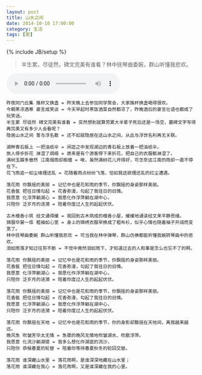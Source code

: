 ```yaml
---
layout: post
title: 山水之间
date: 2014-10-10 17:00:00
category: 生活
tags: [歌]
---
```

{% include JB/setup %}

> 半生累，尽徒然，碑文完美有谁看？林中抚琴曲委婉，群山听懂我悲欢。

<!--more-->

<audio src="http://shengbin-static.stor.sinaapp.com/shan-shui-zhi-jian.mp3" type="audio/mpeg" 
        preload="auto" autoplay="autoplay" controls="controls" loop="loop">
我去，你的浏览器竟然不支持HTML5？！赶紧去下个[真正的浏览器](https://www.google.com/intl/en/chrome/browser/)吧。
</audio>

	昨夜同门云集 推杯又换盏 = 昨天晚上去参加同学聚会，大家推杯换盏喝得很欢。
	今朝茶凉酒寒 豪言成笑谈 = 今天早起时茶饭酒菜自然都凉了，昨晚酒后的豪言壮语也都成了玩笑话。
	半生累 尽徒然 碑文完美有谁看 = 突然想到就算劳累大半辈子死后还是一场空，墓碑文字写得再完美又有多少人会看呢？
	隐居山水之间 誓与浮名散 = 还不如就隐居在这山水之间，从此与浮世名利再无关联。

	湖畔青石板上 一把油纸伞 = 闲逛之中发现湖边的青石板上放着一把油纸伞。
	旅人停步折花 淋湿了绸缎 = 原来是有个游客停下来折花，把自己的衣服都淋湿了。
	满树玉瓣多傲然 江南烟雨却痴缠 = 唉，虽然满树花儿开得好，可怎奈这江南的雨却一直不停在下。
	花飞雨追一如尘缘理还乱 = 花随着雨点纷纷飞落，恰如我这欲理还乱的红尘遭遇。

	落花雨 你飘摇的美丽 = 记忆中也是花和雨的季节，你飘摇的身姿那样美丽。
	花香氤 把往日情勾起 = 花香弥漫，勾起了我往日的旧情。
	我愿意 化浮萍躺湖心 = 我愿化作浮萍躺在湖中心，
	只陪你 泛岁月的涟漪 = 陪着你度过人生的起起伏伏。

	古木檀香小筑 经文诵得缓 = 我回到古木筑成的檀香小屋，缓缓地诵读经文来平静思绪。
	锦服华裳一炬 粗袖如心宽 = 身上的锦绣衣服早换成了粗布衫，似乎心情也随着袖子开阔而变宽了。
	林中抚琴曲委婉 群山听懂我悲欢 = 可当我在林中弹琴，群山仿佛都能听懂我婉转琴曲中的悲欢。
	泪如雨落才知过往剪不断 = 不觉中竟然泪如雨下，才知道过去的人和事是怎么也忘不了的啊。

	落花雨 你飘摇的美丽 = 记忆中也是花和雨的季节，你飘摇的身姿那样美丽。
	花香氤 把往日情勾起 = 花香弥漫，勾起了我往日的旧情。
	我愿意 化浮萍躺湖心 = 我愿化作浮萍躺在湖中心，
	只陪你 泛岁月的涟漪 = 陪着你度过人生的起起伏伏。

	落花雨 你飘摇的美丽 = 记忆中也是花和雨的季节，你飘摇的身姿那样美丽。
	花香氤 把往日情勾起 = 花香弥漫，勾起了我往日的旧情。
	我愿意 化浮萍躺湖心 = 我愿化作浮萍躺在湖中心，
	只陪你 泛岁月的涟漪 = 陪着你度过人生的起起伏伏。

	落花雨 你飘摇在天地 = 记忆中也是花和雨的季节，你的身影却飘摇在天地间，离我越来越远。
	晚风急 吹皱芳华太无情 = 急骤的晚风无情地吹皱湖水、吹散浮萍。
	我愿意 化流沙躺湖堤 = 我多么想化作湖底的流沙，
	只陪你 恭候春夏的轮替 = 陪着你等待春夏秋冬的轮回交替。

	落花雨 谁深藏山水里 = 落花雨啊，是谁深深地藏在山水里；
	落花雨 谁深藏在我心 = 落花雨啊，又是谁深藏在我的心里。